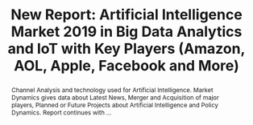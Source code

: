 ---
category: news
title: New Report&#58; Artificial Intelligence Market 2019 in Big Data Analytics and IoT with Key Players (Amazon, AOL, Apple, Facebook and More)
abstract: Channel Analysis and technology used for Artificial Intelligence. Market Dynamics gives data about Latest News, Merger and Acquisition of major players, Planned or Future Projects about Artificial Intelligence and Policy Dynamics. Report continues with ...
publishedDateTime: 2019-03-07T17:48:00Z
sourceUrl: https://www.marketwatch.com/press-release/new-report-artificial-intelligence-market-2019-in-big-data-analytics-and-iot-with-key-players-amazon-aol-apple-facebook-and-more-2019-03-07
type: webcontent

provider:
  name: MarketWatch
  id: default
tags:
  - AI

images: 
  - url: None
    width: 0
    height: 0
    quality: None
    title: None
    attribution: 
    focalRegion:
      x1: 0
      x2: 0
      y1: 0
      y2: 0

---